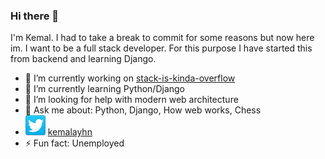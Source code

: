 ### Hi there 👋

I'm Kemal. I had to take a break to commit for some reasons but now here im. 
I want to be a full stack developer. For this purpose I have started this from backend and learning Django.

- 🔭 I’m currently working on [stack-is-kinda-overflow](https://github.com/kemalayhan/stack-is-kinda-overflow)
- 🌱 I’m currently learning Python/Django
- 🤔 I’m looking for help with modern web architecture 
- 💬 Ask me about: Python, Django, How web works, Chess
- ![Twitter](/twitter-32x32.png) [kemalayhn](https://twitter.com/kemalayhn)
- ⚡ Fun fact: Unemployed

